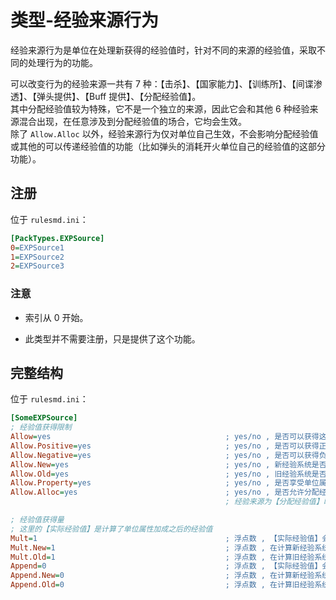 # 类型-经验来源行为

经验来源行为是单位在处理新获得的经验值时，针对不同的来源的经验值，采取不同的处理行为的功能。

可以改变行为的经验来源一共有 7 种：【击杀】、【国家能力】、【训练所】、【间谍渗透】、【弹头提供】、【Buff 提供】、【分配经验值】。  
其中分配经验值较为特殊，它不是一个独立的来源，因此它会和其他 6 种经验来源混合出现，在任意涉及到分配经验值的场合，它均会生效。  
除了 `Allow.Alloc` 以外，经验来源行为仅对单位自己生效，不会影响分配经验值或其他的可以传递经验值的功能（比如弹头的消耗开火单位自己的经验值的这部分功能）。



## 注册

位于 `rulesmd.ini`：

```ini
[PackTypes.EXPSource]
0=EXPSource1
1=EXPSource2
2=EXPSource3
```

### 注意

* 索引从 0 开始。

* 此类型并不需要注册，只是提供了这个功能。



## 完整结构

位于 `rulesmd.ini`：

```ini
[SomeEXPSource]
; 经验值获得限制
Allow=yes                                       ; yes/no , 是否可以获得这种来源的经验值 , 默认值是 yes
Allow.Positive=yes                              ; yes/no , 是否可以获得正数的经验值 , 默认值是 yes
Allow.Negative=yes                              ; yes/no , 是否可以获得负数的经验值 , 旧经验系统强制无法获得负数经验值 , 默认值是 yes
Allow.New=yes                                   ; yes/no , 新经验系统是否可以获得这个经验值 , 默认值是 yes
Allow.Old=yes                                   ; yes/no , 旧经验系统是否可以获得这个经验值 , 默认值是 yes
Allow.Property=yes                              ; yes/no , 是否享受单位属性加成 , 默认值是 yes
Allow.Alloc=yes                                 ; yes/no , 是否允许分配经验值 , 默认值是 yes
                                                ; 经验来源为【分配经验值】时 , 经验值是无法再次被分配的 , 因此在这种情况下 , 此项无效

; 经验值获得量
; 这里的【实际经验值】是计算了单位属性加成之后的经验值
Mult=1                                          ; 浮点数 , 【实际经验值】会乘以此值 , 默认值是 1
Mult.New=1                                      ; 浮点数 , 在计算新经验系统的经验值时 , 【实际经验值】会乘以此值 , 与 Mult 相乘 , 默认值是 1
Mult.Old=1                                      ; 浮点数 , 在计算旧经验系统的经验值时 , 【实际经验值】会乘以此值 , 与 Mult 相乘 , 默认值是 1
Append=0                                        ; 浮点数 , 【实际经验值】会加上此值 , 在 Mult , Mult.New , Mult.Old 之后计算 , 默认值是 0
Append.New=0                                    ; 浮点数 , 在计算新经验系统的经验值时 , 【实际经验值】会加上此值 , 与 Append 叠加 , 在 Mult , Mult.New , Mult.Old 之后计算 , 默认值是 0
Append.Old=0                                    ; 浮点数 , 在计算旧经验系统的经验值时 , 【实际经验值】会加上此值 , 与 Append 叠加 , 在 Mult , Mult.New , Mult.Old 之后计算 , 默认值是 0
```